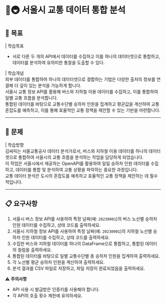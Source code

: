 # 🚌🚇 서울시 교통 데이터 통합 분석

## 🎯 목표
| 학습목표  
- 서로 다른 두 개의 API에서 데이터를 수집하고 이를 하나의 데이터셋으로 통합하고, 데이터를 분석하여 유의미한 통찰을 도출할 수 있다.  

| 학습개념  
외부 데이터를 통합하여 하나의 데이터셋으로 결합하는 기법은 다양한 출처의 정보를 연결해 더 깊이 있는 분석을 가능하게 합니다.  
서울시 교통 정보 API를 활용해 버스와 지하철 이용 데이터를 수집하고, 이를 통합하여 일별 교통 흐름을 분석합니다.  
통합된 데이터를 바탕으로 교통수단별 승하차 인원을 집계하고 평균값을 계산하여 교통 혼잡도를 예측하고, 이를 통해 효율적인 교통 정책을 제안할 수 있는 기반을 마련합니다.  

---

## 📌 문제
| 학습방향  
김싸피는 서울교통공사 데이터 분석가로서, 버스와 지하철 이용 데이터를 하나의 데이터셋으로 통합하여 서울시의 교통 흐름을 분석하는 작업을 담당하게 되었습니다.  
이 작업은 서울시에서 제공하는 OpenAPI를 활용하여 일일 승하차 인원 데이터를 수집하고, 데이터를 통합 및 분석하여 교통 상황을 파악하는 중요한 과정입니다.  
교통 데이터 분석은 도시의 혼잡도를 예측하고 효율적인 교통 정책을 제안하는 데 필수적입니다.  

---

## 📋 요구사항
1. 서울시 버스 정보 API를 사용하여 특정 날짜(예: `20230901`)의 버스 노선별 승하차 인원 데이터를 수집하고, 상태 코드를 출력하세요.  
2. 서울시 지하철 정보 API를 사용하여 특정 날짜(예: `20230901`)의 지하철 노선별 승하차 인원 데이터를 수집하고, 상태 코드를 출력하세요.  
3. 수집한 버스와 지하철 데이터를 하나의 DataFrame으로 통합하고, 통합된 데이터의 컬럼을 출력하세요.  
4. 통합된 데이터를 바탕으로 일별 교통수단별 총 승하차 인원을 집계하여 출력하세요.  
5. 각 노선별 평균 승하차 인원을 계산하여 출력하세요.  
6. 분석 결과를 CSV 파일로 저장하고, 파일 저장이 완료되었음을 출력하세요.  

⚠️ **주의사항**  
- API 사용 시 발급받은 인증키를 사용해야 합니다.  
- 각 API의 호출 횟수 제한에 유의하세요.  
